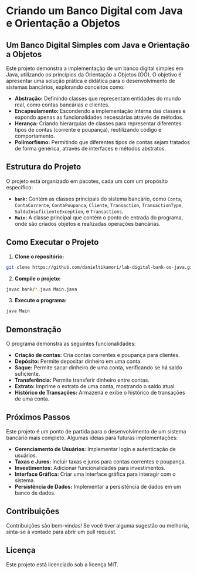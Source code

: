 # Criando um Banco Digital com Java e Orientação a Objetos

## Um Banco Digital Simples com Java e Orientação a Objetos

Este projeto demonstra a implementação de um banco digital simples em Java, utilizando os princípios da Orientação a Objetos (OO). O objetivo é apresentar uma solução prática e didática para o desenvolvimento de sistemas bancários, explorando conceitos como:

- **Abstração:** Definindo classes que representam entidades do mundo real, como contas bancárias e clientes.
- **Encapsulamento:** Escondendo a implementação interna das classes e expondo apenas as funcionalidades necessárias através de métodos.
- **Herança:** Criando hierarquias de classes para representar diferentes tipos de contas (corrente e poupança), reutilizando código e comportamento.
- **Polimorfismo:** Permitindo que diferentes tipos de contas sejam tratados de forma genérica, através de interfaces e métodos abstratos.

## Estrutura do Projeto

O projeto está organizado em pacotes, cada um com um propósito específico:

- **`bank`:** Contém as classes principais do sistema bancário, como `Conta`, `ContaCorrente`, `ContaPoupanca`, `Cliente`, `Transaction`, `TransactionType`, `SaldoInsuficienteException`, e `Transactions`.
- **`Main`:**  A classe principal que contém o ponto de entrada do programa, onde são criados objetos e realizadas operações bancárias.

## Como Executar o Projeto

1. **Clone o repositório:**
```bash
git clone https://github.com/danieltikamori/lab-digital-bank-oo-java.git
```

2. **Compile o projeto:**

```bash
javac bank/*.java Main.java
``` 

3. **Execute o programa:**

```bash
java Main
```

## Demonstração

O programa demonstra as seguintes funcionalidades:
- **Criação de contas:** Cria contas correntes e poupança para clientes.
- **Depósito:** Permite depositar dinheiro em uma conta.
- **Saque:** Permite sacar dinheiro de uma conta, verificando se há saldo suficiente.
- **Transferência:** Permite transferir dinheiro entre contas.
- **Extrato:** Imprime o extrato de uma conta, mostrando o saldo atual.
- **Histórico de Transações:** Armazena e exibe o histórico de transações de uma conta.


## Próximos Passos
Este projeto é um ponto de partida para o desenvolvimento de um sistema bancário mais completo. Algumas ideias para futuras implementações:

* **Gerenciamento de Usuários:** Implementar login e autenticação de usuários.
* **Taxas e Juros:** Incluir taxas e juros para contas correntes e poupança.
* **Investimentos:** Adicionar funcionalidades para investimentos.
* **Interface Gráfica:** Criar uma interface gráfica para interagir com o sistema.
* **Persistência de Dados:** Implementar a persistência de dados em um banco de dados.

## Contribuições

Contribuições são bem-vindas! Se você tiver alguma sugestão ou melhoria, sinta-se à vontade para abrir um pull request.

## Licença

Este projeto está licenciado sob a licença MIT.
